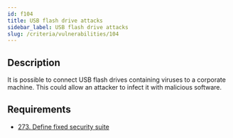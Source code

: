 ```yaml
---
id: f104
title: USB flash drive attacks
sidebar_label: USB flash drive attacks
slug: /criteria/vulnerabilities/104
---
```


## Description

It is possible to connect USB flash drives
containing viruses to a corporate machine.
This could allow an attacker
to infect it with malicious software.

## Requirements

- [273. Define fixed security suite](/criteria/requirements/system/273)
